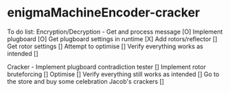 # enigmaMachineEncoder-cracker
To do list:
Encryption/Decryption -
Get and process message [O]
Implement plugboard [O]
Get plugboard settings in runtime [X]
Add rotors/reflector []
Get rotor settings []
Attempt to optimise []
Verify everything works as intended []

Cracker -
Implement plugboard contradiction tester []
Implement rotor bruteforcing []
Optimise []
Verify everything still works as intended []
Go to the store and buy some celebration Jacob's crackers []